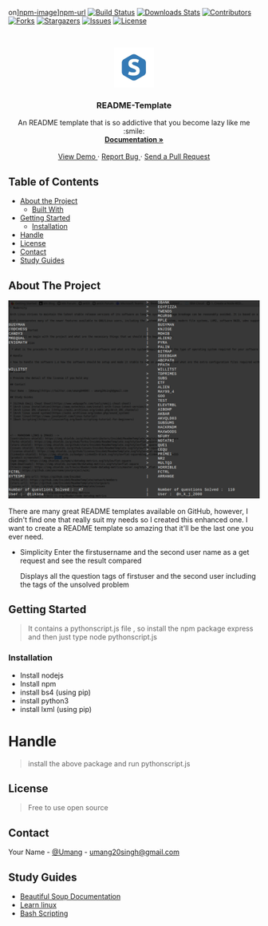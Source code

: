 on][npm-image]][npm-url]
[![Build Status][travis-image]][travis-url]
[![Downloads Stats][npm-downloads]][npm-url]
[![Contributors][contributors-shield]][contributors-url]
[![Forks][forks-shield]][forks-url]
[![Stargazers][stars-shield]][stars-url]
[![Issues][issues-shield]][issues-url]
[![License][license-shield]][license-url]

<!-- PROJECT LOGO -->
<br />
<p align="center">
  <a href="https://www.imdb.com/list/ls076311989/">
    <img src="images/logo.png" alt="Logo" width="80" height="80">
  </a>

  <h3 align="center">README-Template</h3>

  <p align="center">
    An README template that is so addictive that you become lazy like me :smile:
    <br />
    <a href="https://github.com/InsideU/ReadmeTemplate#about-the-project"><strong> Documentation »</strong></a>
    <br />
    <br />
    <a href="https://github.com/InsideU/ReadmeTemplate#about-the-project"> View Demo </a>
    ·
    <a href="https://github.com/InsideU/ReadmeTemplate/issues"> Report Bug </a>
    ·
    <a href="https://github.com/InsideU/ReadmeTemplate/pulls"> Send a Pull Request </a>
  </p>
</p>


## Table of Contents

* [About the Project](#about-the-project)
  * [Built With](#built-with)
* [Getting Started](#getting-started)
  * [Installation](#installation)
* [Handle](#handle)
* [License](#license)
* [Contact](#contact)
* [Study Guides](#guides)


## About The Project

[![Product Name Screen Shot][product-screenshot]](https://www.archlinux.org/)

There are many great README templates available on GitHub, however, I didn't find one that really suit my needs so I created this enhanced one. I want to create a README template so amazing that it'll be the last one you ever need.

* Simplicity
  Enter the firstusername and the second user name as a get request and see the result compared 
  
  Displays all the question tags of firstuser and the second user including the tags of the unsolved problem 




## Getting Started 

> It contains a pythonscript.js file , so install the npm package express and then just type node pythonscript.js 

### Installation 

 * Install nodejs 
 * Install npm 
 * install bs4 (using pip)
 * install python3
 * install lxml (using pip)
# Handle 

> install the above package and run pythonscript.js 


## License

> Free to use open source

## Contact

Your Name - [@Umang](https://twitter.com/ssingh_umang) - umang20singh@gmail.com

## Study Guides

* [Beautiful Soup Documentation](https://www.crummy.com/software/BeautifulSoup/bs4/doc/)
* [Learn linux](https://www.javatpoint.com/linux-tutorial)
* [Bash Scripting](https://linuxconfig.org/bash-scripting-tutorial-for-beginners)




<!-- MARKDOWN LINKS & IMAGES -->
[contributors-shield]: https://img.shields.io/github/contributors/InsideU/ReadmeTemplate.svg?style=flat-square
[forks-shield]: https://img.shields.io/github/forks/InsideU/ReadmeTemplate.svg?style=flat-square
[stars-shield]: https://img.shields.io/github/stars/InsideU/ReadmeTemplate.svg?style=flat-square
[issues-shield]: https://img.shields.io/github/issues/InsideU/ReadmeTemplate.svg?style=flat-square
[license-shield]: https://img.shields.io/github/license/InsideU/ReadmeTemplate.svg?style=flat-square
[linkedin-shield]: https://img.shields.io/badge/-LinkedIn-black.svg?style=flat-square&logo=linkedin&colorB=555
[product-screenshot]: images/test1.png
[npm-image]: https://img.shields.io/npm/v/datadog-metrics.svg?style=flat-square
[npm-downloads]: https://img.shields.io/npm/dm/datadog-metrics.svg?style=flat-square
[travis-image]: https://img.shields.io/travis/dbader/node-datadog-metrics/master.svg?style=flat-square
[wiki]: https://github.com/yourname/yourproject/wiki

[contributors-url]: https://github.com/InsideU
[forks-url]: https://github.com/InsideU/ReadmeTemplate/network/members
[stars-url]: https://github.com/InsideU/ReadmeTemplate/stargazers
[issues-url]: https://github.com/InsideU/ReadmeTemplate/issues
[license-url]: https://google.com
[npm-url]: https://npmjs.org/package/datadog-metrics
[travis-url]: https://travis-ci.org/dbader/node-datadog-metrics
